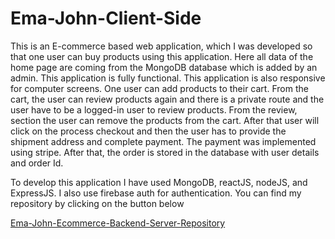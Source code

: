 # Ema-John-Client-Side
This is an E-commerce based web application, which I was developed so that one user can buy products using this application.
Here all data of the home page are coming from the MongoDB database which is added by an admin.
This application is fully functional. This application is also responsive for computer screens.
One user can add products to their cart. From the cart, the user can review products again and there is a private route and the user have to be a logged-in user to review products.
From the review, section the user can remove the products from the cart. After that user will click on the process checkout and then the user has to provide the shipment address and complete payment. The payment was implemented using stripe. After that, the order is stored in the database with user details and order Id.

To develop this application I have used MongoDB, reactJS, nodeJS, and ExpressJS. I also use firebase auth for authentication. You can find my repository by clicking on the button below

[Ema-John-Ecommerce-Backend-Server-Repository](https://github.com/ToufiqurRahmanTamkin/ema-john-server)